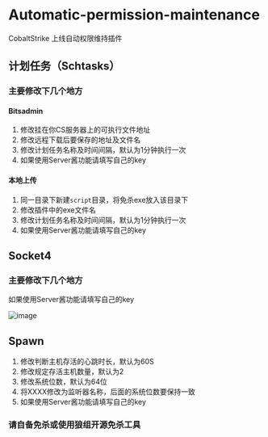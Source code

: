 # Automatic-permission-maintenance
CobaltStrike 上线自动权限维持插件

## 计划任务（Schtasks）

### 主要修改下几个地方

#### Bitsadmin
1. 修改挂在你CS服务器上的可执行文件地址
2. 修改远程下载后要保存的地址及文件名
3. 修改计划任务名称及时间间隔，默认为1分钟执行一次
4. 如果使用Server酱功能请填写自己的key
#### 本地上传
1. 同一目录下新建`script`目录，将免杀exe放入该目录下
2. 修改插件中的exe文件名
3. 修改计划任务名称及时间间隔，默认为1分钟执行一次
4. 如果使用Server酱功能请填写自己的key

## Socket4

### 主要修改下几个地方

如果使用Server酱功能请填写自己的key

![image](https://user-images.githubusercontent.com/48357278/124566143-5bf11c00-de75-11eb-902f-129ad4fc17e8.png)

## Spawn

1. 修改判断主机存活的心跳时长，默认为60S
2. 修改规定存活主机数量，默认为2
3. 修改系统位数，默认为64位
4. 将XXXX修改为监听器名称，后面的系统位数要保持一致
5. 如果使用Server酱功能请填写自己的key

### 请自备免杀或使用狼组开源免杀工具
